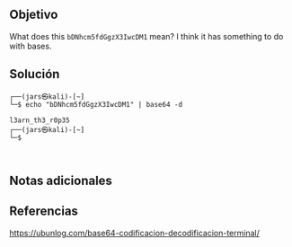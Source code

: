 ## Objetivo
What does this `bDNhcm5fdGgzX3IwcDM1` mean? I think it has something to do with bases.
## Solución
```
┌──(jars㉿kali)-[~]
└─$ echo "bDNhcm5fdGgzX3IwcDM1" | base64 -d

l3arn_th3_r0p35                                                                                                                                                                                                                                           
┌──(jars㉿kali)-[~]
└─$ 



```
## Notas adicionales
## Referencias 
https://ubunlog.com/base64-codificacion-decodificacion-terminal/